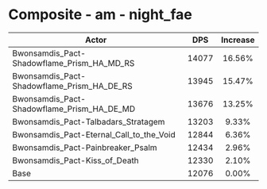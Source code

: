 # Composite - am - night_fae
| Actor | DPS | Increase |
|---|:---:|:---:|
|Bwonsamdis_Pact-Shadowflame_Prism_HA_MD_RS|14077|16.56%|
|Bwonsamdis_Pact-Shadowflame_Prism_HA_DE_RS|13945|15.47%|
|Bwonsamdis_Pact-Shadowflame_Prism_HA_DE_MD|13676|13.25%|
|Bwonsamdis_Pact-Talbadars_Stratagem|13203|9.33%|
|Bwonsamdis_Pact-Eternal_Call_to_the_Void|12844|6.36%|
|Bwonsamdis_Pact-Painbreaker_Psalm|12434|2.96%|
|Bwonsamdis_Pact-Kiss_of_Death|12330|2.10%|
|Base|12076|0.00%|
